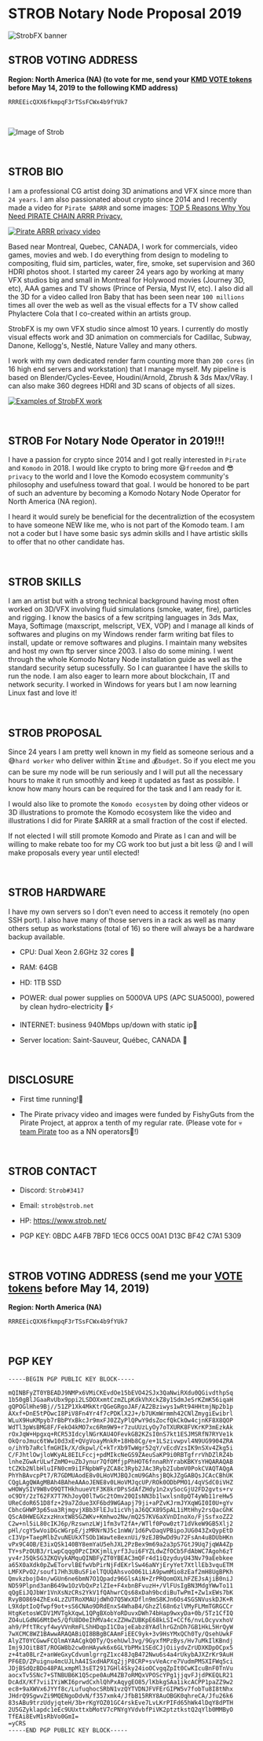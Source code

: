 # STROB Notary Node Proposal 2019

![StrobFX banner](https://www.strob.net/kmdNN2019/cropped-strobFXheader2000_0011.jpg)

## STROB VOTING ADDRESS

**Region: North America (NA) (to vote for me, send your <a href="https://komodoelection.com/2-election-process/vote-token/">KMD VOTE tokens</a> before May 14, 2019 to the following KMD address)**

```
RRREEicQXX6fkmpqF3rTSsFCWx4b9fYUk7
```


<br>

![Image of Strob](https://www.strob.net/kmdNN2019/506409_original.jpg)

<br>

## STROB BIO
I am a professional CG artist doing 3D animations and VFX since more than `24 years`. I am also passionated about crypto since 2014 and I recently made a video for `Pirate $ARRR` and some images: <a href="https://www.youtube.com/watch?v=jWLLgYkouqE">TOP 5 Reasons Why You Need PIRATE CHAIN ARRR Privacy.</a>

[![Pirate ARRR privacy video](https://www.strob.net/kmdNN2019/ARRRprivacy600.jpg)](https://www.youtube.com/watch?v=jWLLgYkouqE)

Based near Montreal, Quebec, CANADA, I work for commercials, video games, movies and web. I do everything from design to modeling to compositing, fluid sim, particles, water, fire, smoke, set supervision and 360 HDRI photos shoot. I started my career 24 years ago by working at many VFX studios big and small in Montreal for Holywood movies (Journey 3D, etc), AAA games and TV shows (Prince of Persia, Myst IV, etc). I also did all the 3D for a video called Iron Baby that has been seen near `100 millions` times all over the web as well as the visual effects for a TV show called Phylactere Cola that I co-created within an artists group.

StrobFX is my own VFX studio since almost 10 years. I currently do mostly visual effects work and 3D animation on commercials for Cadillac, Subway, Danone, Kellogg's, Nestlé, Nature Valley and many others.

I work with my own dedicated render farm counting more than `200 cores` (in 16 high end servers and workstation) that I manage myself. My pipeline is based on Blender/Cycles-Eevee, Houdini/Arnold, Zbrush & 3ds Max/VRay. I can also make 360 degrees HDRI and 3D scans of objects of all sizes.

[![Examples of StrobFX work](https://www.strob.net/kmdNN2019/strobFXwork.jpg)](https://www.artstation.com/strob)


<br>

## STROB For Notary Node Operator in 2019!!!
I have a passion for crypto since 2014 and I got really interested in `Pirate` and `Komodo` in 2018. I would like crypto to bring more :smiley:`freedom` and :sunglasses:`privacy` to the world and I love the Komodo ecosystem community's philosophy and usefulness toward that goal. I would be honored to be part of such an adventure by becoming a Komodo Notary Node Operator for North America (NA region).

I heard it would surely be beneficial for the decentraliztion of the ecosystem to have someone NEW like me, who is not part of the Komodo team. I am not a coder but I have some basic sys admin skills and I have artistic skills to offer that no other candidate has.


<br>

## STROB SKILLS
I am an artist but with a strong technical background having most often worked on 3D/VFX involving fluid simulations (smoke, water, fire), particles and rigging. I know the basics of a few scritping languages in 3ds Max, Maya, Softimage (maxscript, melscript, VEX, VOP) and I manage all kinds of softwares and plugins on my Windows render farm writing bat files to install, update or remove softwares and plugins. I maintain many websites and host my own ftp server since 2003. I also do some mining. I went through the whole Komodo Notary Node installation guide as well as the standard security setup sucessfully. So I can guarantee I have the skills to run the node. I am also eager to learn more about blockchain, IT and network security. I worked in Windows for years but I am now learning Linux fast and love it!

<br>

## STROB PROPOSAL
Since 24 years I am pretty well known in my field as someone serious and a :sweat_smile:`hard worker` who deliver within :hourglass_flowing_sand:`time` and :moneybag:`budget`. So if you elect me you can be sure my node will be run seriously and I will put all the necessary hours to make it run smoothly and keep it updated as fast as possible. I know how many hours can be required for the task and I am ready for it.

I would also like to promote the `Komodo ecosystem` by doing other videos or 3D illustrations to promote the Komodo ecosystem like the video and illustrations I did for Pirate $ARRR at a small fraction of the cost if elected.

If not elected I will still promote Komodo and Pirate as I can and will be willing to make rebate too for my CG work too but just a bit less :stuck_out_tongue_winking_eye: and I will make proposals every year until elected!

<br>

## STROB HARDWARE
I have my own servers so I don't even need to access it remotely (no open SSH port). I also have many of those servers in a rack as well as many others setup as workstations (total of 16) so there will always be a hardware backup available.

* CPU: Dual Xeon 2.6GHz 32 cores :muscle:

* RAM: 64GB

* HD: 1TB SSD

* POWER: dual power supplies on 5000VA UPS (APC SUA5000), powered by clean hydro-electricity :leaves::zap:

* INTERNET: business 940Mbps up/down with static ip:dash:

* Server location: Saint-Sauveur, Québec, CANADA :maple_leaf:

<br>

## DISCLOSURE
* First time running!:runner:

* The Pirate privacy video and images were funded by FishyGuts from the Pirate Project, at approx a tenth of my regular rate. (Please vote for :skull:<a href="https://github.com/KomodoPlatform/NotaryNodes/tree/master/notarynodes/pirate">team Pirate</a> too as a NN operators:metal:!)

<br>

## STROB CONTACT
* Discord: `Strob#3417`

* Email: `strob@strob.net`

* HP: https://www.strob.net/

* PGP KEY: 0BDC A4FB 7BFD 1EC6 0CC5 00A1 D13C BF42 C7A1 5309


<br>

## STROB VOTING ADDRESS (send me your <a href="https://komodoelection.com/2-election-process/vote-token/">VOTE tokens</a> before May 14, 2019) ##
**Region: North America (NA)**

```
RRREEicQXX6fkmpqF3rTSsFCWx4b9fYUk7
```

<br>

## PGP KEY
```
-----BEGIN PGP PUBLIC KEY BLOCK-----

mQINBFyZT0YBEADJ9NMPx6VMiCKEvdOe15bEVO42SJx3QaNwiRXdu0QGivdthpSq
1b50gBlJGaaRvUbx9ppi2LSDOXxmtCzmZLpKdkVhXckZ8y1SdmJeSrKZmK56iqaH
gQPOGlHhe9Bj//51ZP1Xk4MkKtrQGeGRgoJAF/AZ2Bziwys1wRt94HHtmjNp2b1p
AXxf+DnE5tPOwcI8PiV8Fn4Yr4f7cPDKlX2J+/b7UKmWrmmh42CNlZmygiEwibrl
WLuX9HuKMpyb7rBbPYxBkcJr9mxFJ0ZZyPlQPwY9dsZocfQkCkOw4cjnKF8X8QOP
WdTl3pWsBMG8F/FekO4kMO7xc6Rm9W9+r7zuUUzLyOy7oTXURK8FVKrKP3mEzkAk
rOxJqW+Hpgxq+RCR53IdcylNGrKAU4OFevkGB2KZsI0nS7kt1ESJMSRfN7RYVe1k
OkQroJmuc6tWw10d3xE+QVgVoayMnkR+18Hb8Cg/e+1LSzivwpvl4N9UG9904ZRA
o/ihYb7aRclfmGHIk/X/dkpwl/C+kTrXb9TwWgr52qY/vEcdVzsIK9nSXv4Zkg5i
C/FJhtlOwjloWKyAL8EILFccj+pdMIkcNeGS9ZAeuSaKP9i0RBTgfrrVhDZlRZ4b
lnheZGwArULwfZmMO+uZbJynur7QfOMfjpPhHOT6fnnaRhYrabKBKYsYHQARAQAB
tCZKb2NlbHluIFN0cm9iIFNpbWFyZCA8c3Ryb2JAc3Ryb2IubmV0PokCVAQTAQgA
PhYhBAvcpPt7/R7GDMUAodE8v0LHoVMJBQJcmU9GAhsjBQkJZgGABQsJCAcCBhUK
CQgLAgQWAgMBAh4BAheAAAoJENE8v0LHoVMJqcUP/ROk0ODbPMO1/4qVSdC0iVHZ
wHOWySIV9W8vO9QTTHkhuueVtF3K8krDPsSdAfZHdy1n2xySocGjU2FD2gvts+rv
oC9DY/2zT62FX7T7KhJoyQ0lTwGc2tOmv20QIsNN3b1lwxlsn8pQT4yWb11reHw5
UReCdoR651D8fz+29a7Zdue3XF6bd9WGAapj79ji+aPZvKJrmJYXqWGI0I0U+gYv
CbhcGHWP3p65ua3RjmgvjXBb3FlEJu1icVhjaJ6QCX895pAL1iMtHhy2rsQacGhK
QScA0HWEGXzxzHnxtW85GZWKv+Kmhwo2Nw/mQ257KV6aXVnDInoXo/FjSsfxoZZ2
C2w+nl5iL80cIKJ6p/RzswnzLWj1fm3vT2fA+/WTlf0Pow0zt71dVkeW9GB5Xlj2
pHl/cgY5wVoiDGcWGrpE/jzMRNrNJ5c1nWW/1d6PvDaqVPBipoJUG043ZxQypEtD
cI3Vp+TaepMlbZvuNEUkXTSOb1Wawte8exnUi/9zEJB9wDd9u72FsAn4u8DUbHKn
vPx9C4OB/E3ixQSk140BY8emYaU5ehJXL2PzBex9m69a2a3pS7GtJ9Uq7jqWA4Zp
TY+sPzOUB3/rLwpCqqg0PzCIKKjmlLyrf3Jui6FYZLdwZfOCb5FdAbWC7Agoh6zT
yv4rJ5QkSG3ZKQVykAMquQINBFyZT0YBEAC3mQFr4d1iQzyduyU43Nv79aEebkee
a65X0aXdk0pZwETorvlBEfwVbPirNjFdEKrlSw46aNYjEryYet7XtllEb3vquETM
LMFXPvO2/souf17Hh3UBuSFielTQUQAhsvoO061LiA9pwmMio8zEaf2mH8UgBPKh
QmvkzbojD4n/wGUn6ne6bmN7O1Qpadz96GlsAiN+ZrPRQomOXLhFZEJsAjiB0niJ
ND59Plpnd3anB649w1OzVbQxPzlZIe+F4xbnBFvuzH+/VlFUsIgBN3MdgYWwTo11
qQgEiJQJbWr1VnXsNzCRs2YkV1fQAhwrCQs68xDah9bcdiBuTwPmI+Zw1xEWs7bK
RvyBO8694ZhEx4LzZUTRoXMAUjdWhO7Q5WxXDfln9mS8KJn6Os4SGSNVuskDJK+R
L9XdptIoQfwpf9ot+sS6CNAo9DRdEnxS4WhaB4/GhzZl68n6zlVMyFLMmTGRGCCr
HtgKetosWCDV1MVTgkXqwL1QPgBXobYoRDuvxDWh74bHap9wxyDa+0b/5Tz1CfIQ
ZO4uLGdNG6MtDe5/QfU8D0eIhMVa4cxZZHwZUBKpE68kLSI+CCf6/nvLOcyvxhoV
ah9/PftTRcyf4wyVVnRmFLShHDqpI1CDajeEabz8YAdlhrGZnDh7GB1HkL5HrQyW
7wXCMC8WZ1BAwwARAQABiQI8BBgBCAAmFiEEC9yk+3v9HsYMxQCh0Ty/QsehUwkF
AlyZT0YCGwwFCQlmAYAACgkQ0Ty/QsehUwl3vg/9GyxfMPzBys/Hv7uMkIlKBndj
Imj9JOitB8T/ROGW8b2cw0nHAywk6x6GLYbPMx1SEdCJjOiiydvZrUDXKDpOCpx5
z+4ta08LrZ+anWeGxyCdvumlgrrgZ1xc48JqB472Nwu6s4a4rUkybAJXZrKr9AuH
PF6ED/ZPuignu4mcUJLhA4ISxdHAPXq2jjP8CRP+svVeAcre7VudmPMSXIFWq5ci
JDjBSdQzBDo48PALxmpMl3sET2917GHl4Sky24ioOCvgqZpIt0CwKIcuBnF0TnVu
aocxTv5SNc7+STNBUB6K1Q5cpe0AuM4ZB7oRMQxVPOScYPg1jjqvFJjdPKEQLR21
DcAdX/Kf7viiIYiWKI6prwdCxhlQhPxAqygEO85/lKbkgSAa1ikcACPP1paZZ9w2
ec8+9aXWVx6JYYf8c/LufuqhocSRbN1vzQYTVDNJFVFErGIPW5v7fobTu8I8tNhx
JHdrQ9SgwvZi9MQENgoDdvN/f357xmk4/JfbB15RRY8AuOBGK0qhreCA/Jfu26k6
83sABu9trzUdyjqteH/3b+rKgYOZ01GC4rskEve7LvLKrPIFd65hWk4lDqY8dPTH
2U5GZyklapdc1eEc9UUxttxbMotV7cPNYgYVdvbfPiVK2ptztkstQ2qYlb0MMByO
TfEAi8EvM1sRbVo0GmI=
=yCRS
-----END PGP PUBLIC KEY BLOCK-----
```
